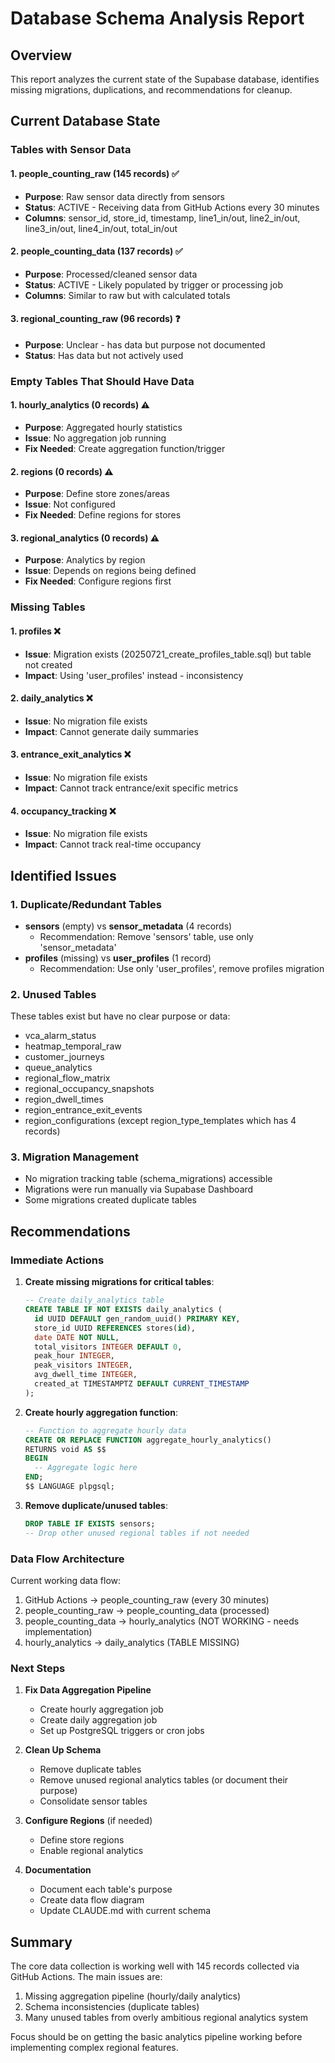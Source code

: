 # Database Schema Analysis Report

## Overview
This report analyzes the current state of the Supabase database, identifies missing migrations, duplications, and recommendations for cleanup.

## Current Database State

### Tables with Sensor Data

#### 1. **people_counting_raw** (145 records) ✅
- **Purpose**: Raw sensor data directly from sensors
- **Status**: ACTIVE - Receiving data from GitHub Actions every 30 minutes
- **Columns**: sensor_id, store_id, timestamp, line1_in/out, line2_in/out, line3_in/out, line4_in/out, total_in/out

#### 2. **people_counting_data** (137 records) ✅
- **Purpose**: Processed/cleaned sensor data
- **Status**: ACTIVE - Likely populated by trigger or processing job
- **Columns**: Similar to raw but with calculated totals

#### 3. **regional_counting_raw** (96 records) ❓
- **Purpose**: Unclear - has data but purpose not documented
- **Status**: Has data but not actively used

### Empty Tables That Should Have Data

#### 1. **hourly_analytics** (0 records) ⚠️
- **Purpose**: Aggregated hourly statistics
- **Issue**: No aggregation job running
- **Fix Needed**: Create aggregation function/trigger

#### 2. **regions** (0 records) ⚠️
- **Purpose**: Define store zones/areas
- **Issue**: Not configured
- **Fix Needed**: Define regions for stores

#### 3. **regional_analytics** (0 records) ⚠️
- **Purpose**: Analytics by region
- **Issue**: Depends on regions being defined
- **Fix Needed**: Configure regions first

### Missing Tables

#### 1. **profiles** ❌
- **Issue**: Migration exists (20250721_create_profiles_table.sql) but table not created
- **Impact**: Using 'user_profiles' instead - inconsistency

#### 2. **daily_analytics** ❌
- **Issue**: No migration file exists
- **Impact**: Cannot generate daily summaries

#### 3. **entrance_exit_analytics** ❌
- **Issue**: No migration file exists
- **Impact**: Cannot track entrance/exit specific metrics

#### 4. **occupancy_tracking** ❌
- **Issue**: No migration file exists
- **Impact**: Cannot track real-time occupancy

## Identified Issues

### 1. Duplicate/Redundant Tables
- **sensors** (empty) vs **sensor_metadata** (4 records)
  - Recommendation: Remove 'sensors' table, use only 'sensor_metadata'
- **profiles** (missing) vs **user_profiles** (1 record)
  - Recommendation: Use only 'user_profiles', remove profiles migration

### 2. Unused Tables
These tables exist but have no clear purpose or data:
- vca_alarm_status
- heatmap_temporal_raw
- customer_journeys
- queue_analytics
- regional_flow_matrix
- regional_occupancy_snapshots
- region_dwell_times
- region_entrance_exit_events
- region_configurations (except region_type_templates which has 4 records)

### 3. Migration Management
- No migration tracking table (schema_migrations) accessible
- Migrations were run manually via Supabase Dashboard
- Some migrations created duplicate tables

## Recommendations

### Immediate Actions

1. **Create missing migrations for critical tables**:
   ```sql
   -- Create daily_analytics table
   CREATE TABLE IF NOT EXISTS daily_analytics (
     id UUID DEFAULT gen_random_uuid() PRIMARY KEY,
     store_id UUID REFERENCES stores(id),
     date DATE NOT NULL,
     total_visitors INTEGER DEFAULT 0,
     peak_hour INTEGER,
     peak_visitors INTEGER,
     avg_dwell_time INTEGER,
     created_at TIMESTAMPTZ DEFAULT CURRENT_TIMESTAMP
   );
   ```

2. **Create hourly aggregation function**:
   ```sql
   -- Function to aggregate hourly data
   CREATE OR REPLACE FUNCTION aggregate_hourly_analytics() 
   RETURNS void AS $$
   BEGIN
     -- Aggregate logic here
   END;
   $$ LANGUAGE plpgsql;
   ```

3. **Remove duplicate/unused tables**:
   ```sql
   DROP TABLE IF EXISTS sensors;
   -- Drop other unused regional tables if not needed
   ```

### Data Flow Architecture

Current working data flow:
1. GitHub Actions → people_counting_raw (every 30 minutes)
2. people_counting_raw → people_counting_data (processed)
3. people_counting_data → hourly_analytics (NOT WORKING - needs implementation)
4. hourly_analytics → daily_analytics (TABLE MISSING)

### Next Steps

1. **Fix Data Aggregation Pipeline**
   - Create hourly aggregation job
   - Create daily aggregation job
   - Set up PostgreSQL triggers or cron jobs

2. **Clean Up Schema**
   - Remove duplicate tables
   - Remove unused regional analytics tables (or document their purpose)
   - Consolidate sensor tables

3. **Configure Regions** (if needed)
   - Define store regions
   - Enable regional analytics

4. **Documentation**
   - Document each table's purpose
   - Create data flow diagram
   - Update CLAUDE.md with current schema

## Summary

The core data collection is working well with 145 records collected via GitHub Actions. The main issues are:
1. Missing aggregation pipeline (hourly/daily analytics)
2. Schema inconsistencies (duplicate tables)
3. Many unused tables from overly ambitious regional analytics system

Focus should be on getting the basic analytics pipeline working before implementing complex regional features.